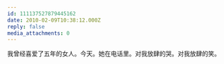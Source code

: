 ```yaml
---
id: 111137527879445162
date: 2010-02-09T10:38:12.000Z
reply: false
media_attachments: 0
---
```


我曾经喜爱了五年的女人。今天。她在电话里。对我放肆的哭。对我放肆的笑。

